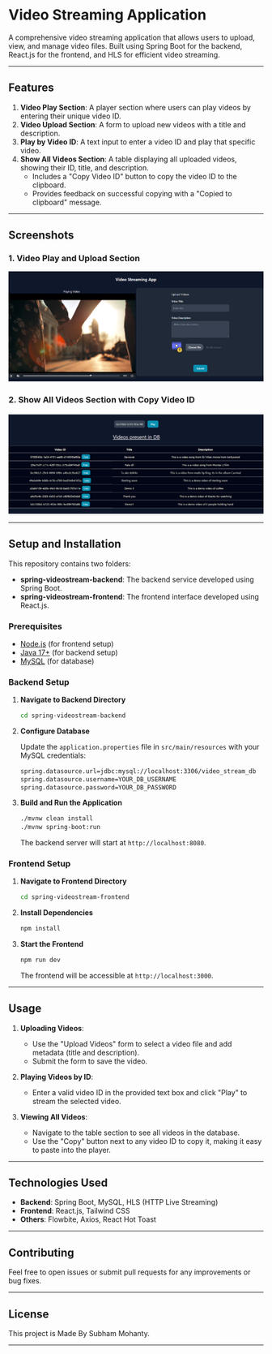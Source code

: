 
# Video Streaming Application

A comprehensive video streaming application that allows users to upload, view, and manage video files. 
Built using Spring Boot for the backend, React.js for the frontend, and HLS for efficient video streaming.

---

## Features

1. **Video Play Section**: A player section where users can play videos by entering their unique video ID.
2. **Video Upload Section**: A form to upload new videos with a title and description.
3. **Play by Video ID**: A text input to enter a video ID and play that specific video.
4. **Show All Videos Section**: A table displaying all uploaded videos, showing their ID, title, and description.
   - Includes a "Copy Video ID" button to copy the video ID to the clipboard.
   - Provides feedback on successful copying with a "Copied to clipboard" message.

---

## Screenshots

### 1. Video Play and Upload Section
![Video Play and Upload Section](/images/ss1.png)

### 2. Show All Videos Section with Copy Video ID
![Show All Videos Section](/images/ss2.png)


---

## Setup and Installation

This repository contains two folders:
- **spring-videostream-backend**: The backend service developed using Spring Boot.
- **spring-videostream-frontend**: The frontend interface developed using React.js.

### Prerequisites

- [Node.js](https://nodejs.org/en/) (for frontend setup)
- [Java 17+](https://jdk.java.net/) (for backend setup)
- [MySQL](https://www.mysql.com/) (for database)

### Backend Setup

1. **Navigate to Backend Directory**

   ```bash
   cd spring-videostream-backend
   ```

2. **Configure Database**

   Update the `application.properties` file in `src/main/resources` with your MySQL credentials:

   ```properties
   spring.datasource.url=jdbc:mysql://localhost:3306/video_stream_db
   spring.datasource.username=YOUR_DB_USERNAME
   spring.datasource.password=YOUR_DB_PASSWORD
   ```

3. **Build and Run the Application**

   ```bash
   ./mvnw clean install
   ./mvnw spring-boot:run
   ```

   The backend server will start at `http://localhost:8080`.

### Frontend Setup

1. **Navigate to Frontend Directory**

   ```bash
   cd spring-videostream-frontend
   ```

2. **Install Dependencies**

   ```bash
   npm install
   ```

3. **Start the Frontend**

   ```bash
   npm run dev
   ```

   The frontend will be accessible at `http://localhost:3000`.

---

## Usage

1. **Uploading Videos**:
   - Use the "Upload Videos" form to select a video file and add metadata (title and description).
   - Submit the form to save the video.

2. **Playing Videos by ID**:
   - Enter a valid video ID in the provided text box and click "Play" to stream the selected video.

3. **Viewing All Videos**:
   - Navigate to the table section to see all videos in the database.
   - Use the "Copy" button next to any video ID to copy it, making it easy to paste into the player.

---

## Technologies Used

- **Backend**: Spring Boot, MySQL, HLS (HTTP Live Streaming)
- **Frontend**: React.js, Tailwind CSS
- **Others**: Flowbite, Axios, React Hot Toast

---

## Contributing

Feel free to open issues or submit pull requests for any improvements or bug fixes.

---

## License

This project is Made By Subham Mohanty.

---
